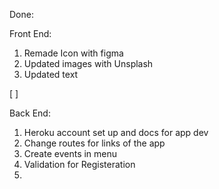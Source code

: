 Done:

Front End:
1. Remade Icon with figma
2. Updated images with Unsplash
3. Updated text

[ ]   

Back End:
1. Heroku account set up and docs for app dev
2. Change routes for links of the app
3. Create events in menu
4. Validation for Registeration
5. 